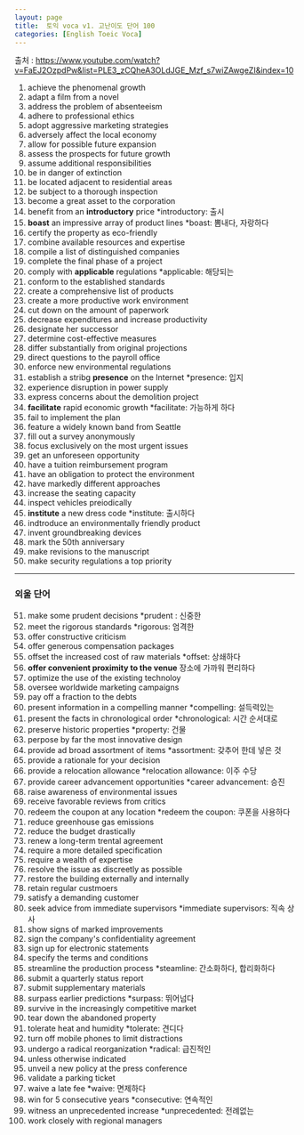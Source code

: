 ```yaml
---
layout: page
title:  토익 voca v1. 고난이도 단어 100
categories: [English Toeic Voca]
---
```

출처 : https://www.youtube.com/watch?v=FaEJ2OzpdPw&list=PLE3_zCQheA3OLdJGE_Mzf_s7wiZAwgeZI&index=10

1. achieve the phenomenal growth
2. adapt a film from a novel
3. address the problem of absenteeism
4. adhere to professional ethics
5. adopt aggressive marketing strategies
6. adversely affect the local economy
7. allow for possible future expansion
8. assess the prospects for future growth
9. assume additional responsibilities
10. be in danger of extinction
11. be located adjacent to residential areas
12. be subject to a thorough inspection
13. become a great asset to the corporation
14. benefit from an **introductory** price
    *introductory: 출시
15. **boast** an impressive array of product lines
    *boast: 뽐내다, 자랑하다
16. certify the property as eco-friendly
17. combine available resources and expertise
18. compile a list of distinguished companies
19. complete the final phase of a project
20. comply with **applicable** regulations
    *applicable: 해당되는
21. conform to the established standards
22. create a comprehensive list of products
23. create a more productive work environment
24. cut down on the amount of paperwork
25. decrease expenditures and increase productivity
26. designate her successor
27. determine cost-effective measures
28. differ substantially from original projections
29. direct questions to the payroll office
30. enforce new environmental regulations
31. establish a stribg **presence** on the Internet
    *presence: 입지
32. experience disruption in power supply
33. express concerns about the demolition project
34. **facilitate** rapid economic growth
    *facilitate: 가능하게 하다
35. fail to implement the plan
36. feature a widely known band from Seattle
37. fill out a survey anonymously
38. focus exclusively on the most urgent issues
39. get an unforeseen opportunity
40. have a tuition reimbursement program
41. have an obligation to protect the environment
42. have markedly different approaches
43. increase the seating capacity
44. inspect vehicles preiodically
45. **institute** a new dress code
    *institute: 출시하다
46. indtroduce an environmentally friendly product
47. invent groundbreaking devices
48. mark the 50th anniversary
49. make revisions to the manuscript
50. make security regulations a top priority
---
### 외울 단어
51. make some prudent decisions
    *prudent : 신중한
52. meet the rigorous standards
    *rigorous: 엄격한
53. offer constructive criticism
54. offer generous compensation packages
55. offset the increased cost of raw materials
    *offset: 상쇄하다
56. **offer convenient proximity to the venue**
    장소에 가까워 편리하다
57. optimize the use of the existing technoloy
58. oversee worldwide marketing campaigns
59. pay off a fraction to the debts
60. present information in a compelling manner
    *compelling: 설득력있는
61. present the facts in chronological order
    *chronological: 시간 순서대로
62. preserve historic properties
    *property: 건물
63. perpose by far the most innovative design
64. provide ad broad assortment of items
    *assortment: 갖추어 한데 넣은 것
65. provide a rationale for your decision
66. provide a relocation allowance
    *relocation allowance: 이주 수당
67. provide career advancement opportunities
    *career advancement: 승진
68. raise awareness of environmental issues
69. receive favorable reviews from critics
70. redeem the coupon at any location
    *redeem the coupon: 쿠폰을 사용하다
71. reduce greenhouse gas emissions
72. reduce the budget drastically
73. renew a long-term trental agreement
74. require a more detailed specification
75. require a wealth of expertise
76. resolve the issue as discreetly as possible
77. restore the building externally and internally
78. retain regular custmoers
79. satisfy a demanding customer
80. seek advice from immediate supervisors
    *immediate supervisors: 직속 상사
81. show signs of marked improvements
82. sign the company's confidentiality agreement
83. sign up for electronic statements
84. specify the terms and conditions
85. streamline the production process
    *steamline: 간소화하다, 합리화하다
86. submit a quarterly status report
87. submit supplementary materials
88. surpass earlier predictions
    *surpass: 뛰어넘다
89. survive in the increasingly competitive market
90. tear down the abandoned property
91. tolerate heat and humidity
    *tolerate: 견디다
92. turn off mobile phones to limit distractions
93. undergo a radical reorganization
    *radical: 급진적인
94. unless otherwise indicated
95. unveil a new policy at the press conference
96. validate a parking ticket
97. waive a late fee
    *waive: 면제하다
98. win for 5 consecutive years
    *consecutive: 연속적인
99. witness an unprecedented increase
    *unprecedented: 전례없는
100. work closely with regional managers


